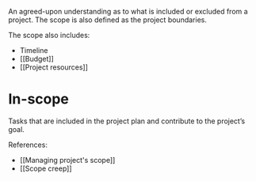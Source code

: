 An agreed-upon understanding as to what is included or excluded from a project.
The scope is also defined as the project boundaries. 

The scope also includes:
- Timeline
- [[Budget]]
- [[Project resources]]

# In-scope 
Tasks that are included in the project plan and contribute to the project’s goal.


References:
- [[Managing project's scope]]
- [[Scope creep]]